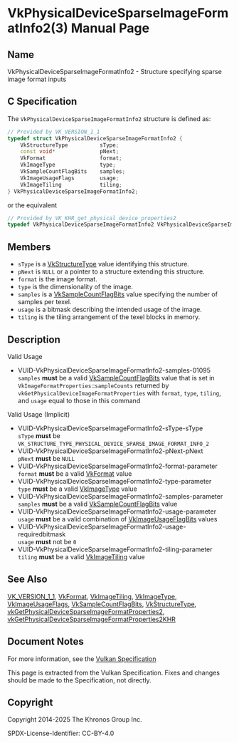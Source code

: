 # VkPhysicalDeviceSparseImageFormatInfo2(3) Manual Page

## Name

VkPhysicalDeviceSparseImageFormatInfo2 - Structure specifying sparse image format inputs



## [](#_c_specification)C Specification

The `VkPhysicalDeviceSparseImageFormatInfo2` structure is defined as:

```c++
// Provided by VK_VERSION_1_1
typedef struct VkPhysicalDeviceSparseImageFormatInfo2 {
    VkStructureType          sType;
    const void*              pNext;
    VkFormat                 format;
    VkImageType              type;
    VkSampleCountFlagBits    samples;
    VkImageUsageFlags        usage;
    VkImageTiling            tiling;
} VkPhysicalDeviceSparseImageFormatInfo2;
```

or the equivalent

```c++
// Provided by VK_KHR_get_physical_device_properties2
typedef VkPhysicalDeviceSparseImageFormatInfo2 VkPhysicalDeviceSparseImageFormatInfo2KHR;
```

## [](#_members)Members

- `sType` is a [VkStructureType](https://registry.khronos.org/vulkan/specs/latest/man/html/VkStructureType.html) value identifying this structure.
- `pNext` is `NULL` or a pointer to a structure extending this structure.
- `format` is the image format.
- `type` is the dimensionality of the image.
- `samples` is a [VkSampleCountFlagBits](https://registry.khronos.org/vulkan/specs/latest/man/html/VkSampleCountFlagBits.html) value specifying the number of samples per texel.
- `usage` is a bitmask describing the intended usage of the image.
- `tiling` is the tiling arrangement of the texel blocks in memory.

## [](#_description)Description

Valid Usage

- [](#VUID-VkPhysicalDeviceSparseImageFormatInfo2-samples-01095)VUID-VkPhysicalDeviceSparseImageFormatInfo2-samples-01095  
  `samples` **must** be a valid [VkSampleCountFlagBits](https://registry.khronos.org/vulkan/specs/latest/man/html/VkSampleCountFlagBits.html) value that is set in `VkImageFormatProperties`::`sampleCounts` returned by `vkGetPhysicalDeviceImageFormatProperties` with `format`, `type`, `tiling`, and `usage` equal to those in this command

Valid Usage (Implicit)

- [](#VUID-VkPhysicalDeviceSparseImageFormatInfo2-sType-sType)VUID-VkPhysicalDeviceSparseImageFormatInfo2-sType-sType  
  `sType` **must** be `VK_STRUCTURE_TYPE_PHYSICAL_DEVICE_SPARSE_IMAGE_FORMAT_INFO_2`
- [](#VUID-VkPhysicalDeviceSparseImageFormatInfo2-pNext-pNext)VUID-VkPhysicalDeviceSparseImageFormatInfo2-pNext-pNext  
  `pNext` **must** be `NULL`
- [](#VUID-VkPhysicalDeviceSparseImageFormatInfo2-format-parameter)VUID-VkPhysicalDeviceSparseImageFormatInfo2-format-parameter  
  `format` **must** be a valid [VkFormat](https://registry.khronos.org/vulkan/specs/latest/man/html/VkFormat.html) value
- [](#VUID-VkPhysicalDeviceSparseImageFormatInfo2-type-parameter)VUID-VkPhysicalDeviceSparseImageFormatInfo2-type-parameter  
  `type` **must** be a valid [VkImageType](https://registry.khronos.org/vulkan/specs/latest/man/html/VkImageType.html) value
- [](#VUID-VkPhysicalDeviceSparseImageFormatInfo2-samples-parameter)VUID-VkPhysicalDeviceSparseImageFormatInfo2-samples-parameter  
  `samples` **must** be a valid [VkSampleCountFlagBits](https://registry.khronos.org/vulkan/specs/latest/man/html/VkSampleCountFlagBits.html) value
- [](#VUID-VkPhysicalDeviceSparseImageFormatInfo2-usage-parameter)VUID-VkPhysicalDeviceSparseImageFormatInfo2-usage-parameter  
  `usage` **must** be a valid combination of [VkImageUsageFlagBits](https://registry.khronos.org/vulkan/specs/latest/man/html/VkImageUsageFlagBits.html) values
- [](#VUID-VkPhysicalDeviceSparseImageFormatInfo2-usage-requiredbitmask)VUID-VkPhysicalDeviceSparseImageFormatInfo2-usage-requiredbitmask  
  `usage` **must** not be `0`
- [](#VUID-VkPhysicalDeviceSparseImageFormatInfo2-tiling-parameter)VUID-VkPhysicalDeviceSparseImageFormatInfo2-tiling-parameter  
  `tiling` **must** be a valid [VkImageTiling](https://registry.khronos.org/vulkan/specs/latest/man/html/VkImageTiling.html) value

## [](#_see_also)See Also

[VK\_VERSION\_1\_1](https://registry.khronos.org/vulkan/specs/latest/man/html/VK_VERSION_1_1.html), [VkFormat](https://registry.khronos.org/vulkan/specs/latest/man/html/VkFormat.html), [VkImageTiling](https://registry.khronos.org/vulkan/specs/latest/man/html/VkImageTiling.html), [VkImageType](https://registry.khronos.org/vulkan/specs/latest/man/html/VkImageType.html), [VkImageUsageFlags](https://registry.khronos.org/vulkan/specs/latest/man/html/VkImageUsageFlags.html), [VkSampleCountFlagBits](https://registry.khronos.org/vulkan/specs/latest/man/html/VkSampleCountFlagBits.html), [VkStructureType](https://registry.khronos.org/vulkan/specs/latest/man/html/VkStructureType.html), [vkGetPhysicalDeviceSparseImageFormatProperties2](https://registry.khronos.org/vulkan/specs/latest/man/html/vkGetPhysicalDeviceSparseImageFormatProperties2.html), [vkGetPhysicalDeviceSparseImageFormatProperties2KHR](https://registry.khronos.org/vulkan/specs/latest/man/html/vkGetPhysicalDeviceSparseImageFormatProperties2KHR.html)

## [](#_document_notes)Document Notes

For more information, see the [Vulkan Specification](https://registry.khronos.org/vulkan/specs/latest/html/vkspec.html#VkPhysicalDeviceSparseImageFormatInfo2)

This page is extracted from the Vulkan Specification. Fixes and changes should be made to the Specification, not directly.

## [](#_copyright)Copyright

Copyright 2014-2025 The Khronos Group Inc.

SPDX-License-Identifier: CC-BY-4.0